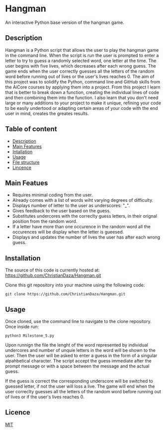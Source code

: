 # Hangman

An interactive Python base version of the hangman game.   

## Description

Hangman is a Python script that allows the user to play the hangman game in the command line. When the script is run the user is prompted to enter a letter to try to guess a randomly selected word, one letter at the time. The user begins with five lives, which decreases after each wrong guess. The game ends when the user correctly guesses all the letters of the random word before running out of lives or the user's lives reaches 0. The aim of this project was to solidify the Python, command line and GitHub skills from the AiCore courses by applying them into a project. From this project I learn that is better to break down a function, creating the individual lines of code and then combining them into the function. I also learn that you don't need large or many additions to your project to make it unique, refining your code to be easily undertood or adapting certain areas of your code with the end user in mind, creates the greates results.



## Table of content

- [Description](#Description)
- [Main Features](#Main_Features)
- [Intallation](#Intallation)
- [Usage](#Usage)
- [File structure](#File_structure)
- [Lincence](#Licence)

## Main Featues

- Requires minimal coding from the user.
- Already comes with a list of words wiht varying degrees of difficulty.
- Displays number of letter to the user as underscores: "_".
- Gives feedback to the user based on the guess.
- Substitutes undercores with the correclty guess letters, in their orignal position from the random word.
- If a letter have more than one occurence in the random word all the occurences will be display when the letter is gueesed.
- Displays and updates the number of lives the user has after each wrong guess.
    

## Installation

The source of this code is currently hosted at: https://github.com/ChristianDaza/Hangman.git

Clone this git repository into your machine using the following code:
```
git clone https://github.com/ChristianDaza/Hangman.git
```


## Usage

Once cloned, use the command line to navigate to the clone repository. Once inside run:
```
python3 Milestone_5.py
```
Upon runnign the file the lenght of the word represented by individual undercores and number of unquie letters in the word will be shown to the user. Then the user will be asked to enter a guess in the form of a singular alpahbetical character. The script accept the guess immediate after the prompt message or with a space between the message and the actual guess.

If the guess is correct the corresponding underscore will be switched to guessed letter, if not the user will loss a live. The game will end when the user correclty guesses all the letters of the random word before running out of lives or if the user's lives reaches 0.

## Licence
[MIT](https://github.com/ChristianDaza/Hangman/blob/main/LICENSE)

